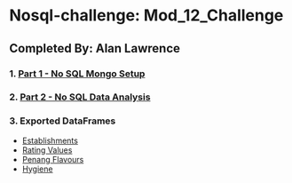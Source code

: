 # Nosql-challenge: Mod_12_Challenge

## Completed By: Alan Lawrence

### 1. [Part 1 - No SQL Mongo Setup](https://github.com/AlanBigData/nosql-challenge-ASL973/blob/main/NoSQL_setup_starter.ipynb)

### 2. [Part 2 - No SQL Data Analysis](https://github.com/AlanBigData/nosql-challenge-ASL973/blob/main/NoSQL_analysis_starter.ipynb)

### 3. Exported DataFrames
   - [Establishments](https://github.com/AlanBigData/nosql-challenge-ASL973/blob/main/data/Establishments_df1.csv)
   - [Rating Values](https://github.com/AlanBigData/nosql-challenge-ASL973/blob/main/data/RatingValue_df2.csv)
   - [Penang Flavours](https://github.com/AlanBigData/nosql-challenge-ASL973/blob/main/data/Penang_Flavours_df3.csv)
   - [Hygiene](https://github.com/AlanBigData/nosql-challenge-ASL973/blob/main/data/Hygiene_df4.csv)
